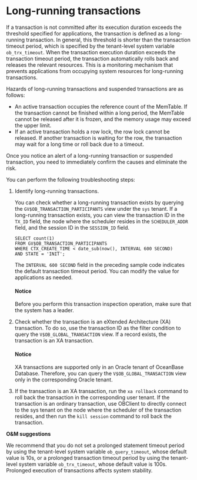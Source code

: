 # Long-running transactions

If a transaction is not committed after its execution duration exceeds the threshold specified for applications, the transaction is defined as a long-running transaction. In general, this threshold is shorter than the transaction timeout period, which is specified by the tenant-level system variable `ob_trx_timeout`. When the transaction execution duration exceeds the transaction timeout period, the transaction automatically rolls back and releases the relevant resources. This is a monitoring mechanism that prevents applications from occupying system resources for long-running transactions.

Hazards of long-running transactions and suspended transactions are as follows:

* An active transaction occupies the reference count of the MemTable. If the transaction cannot be finished within a long period, the MemTable cannot be released after it is frozen, and the memory usage may exceed the upper limit.
* If an active transaction holds a row lock, the row lock cannot be released. If another transaction is waiting for the row, the transaction may wait for a long time or roll back due to a timeout.

Once you notice an alert of a long-running transaction or suspended transaction, you need to immediately confirm the causes and eliminate the risk.

You can perform the following troubleshooting steps:

1. Identify long-running transactions.

   You can check whether a long-running transaction exists by querying the `GV$OB_TRANSACTION_PARTICIPANTS` view under the `sys` tenant. If a long-running transaction exists, you can view the transaction ID in the `TX_ID` field, the node where the scheduler resides in the `SCHEDULER_ADDR` field, and the session ID in the `SESSION_ID` field.

   ```
   SELECT count(1)
   FROM GV$OB_TRANSACTION_PARTICIPANTS
   WHERE CTX_CREATE_TIME < date_sub(now(), INTERVAL 600 SECOND)
   AND STATE = 'INIT';
   ```

   The `INTERVAL 600 SECOND` field in the preceding sample code indicates the default transaction timeout period. You can modify the value for applications as needed.

    <main id="notice" type='notice'>
        <h4>Notice</h4>
        <p>Before you perform this transaction inspection operation, make sure that the system has a leader. </p>
    </main>

2. Check whether the transaction is an eXtended Architecture (XA) transaction. To do so, use the transaction ID as the filter condition to query the `V$OB_GLOBAL_TRANSACTION` view. If a record exists, the transaction is an XA transaction.

    <main id="notice" type='notice'>
    <h4>Notice</h4>
    <p>XA transactions are supported only in an Oracle tenant of OceanBase Database. Therefore, you can query the <code>V$OB_GLOBAL_TRANSACTION</code> view only in the corresponding Oracle tenant. </p>
    </main>

3. If the transaction is an XA transaction, run the `xa rollback` command to roll back the transaction in the corresponding user tenant. If the transaction is an ordinary transaction, use OBClient to directly connect to the sys tenant on the node where the scheduler of the transaction resides, and then run the `kill session` command to roll back the transaction.

**O&M suggestions**

We recommend that you do not set a prolonged statement timeout period by using the tenant-level system variable `ob_query_timeout`, whose default value is 10s, or a prolonged transaction timeout period by using the tenant-level system variable `ob_trx_timeout`, whose default value is 100s. Prolonged execution of transactions affects system stability.

